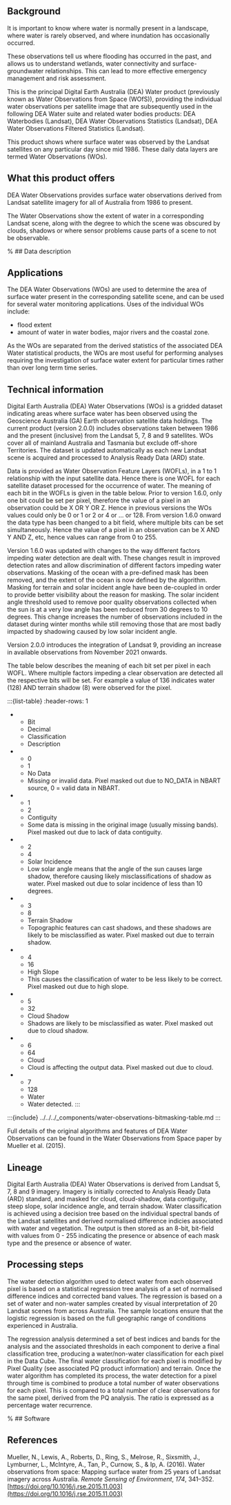 ## Background

It is important to know where water is normally present in a landscape, where water is rarely observed, and where inundation has occasionally occurred.

These observations tell us where flooding has occurred in the past, and allows us to understand wetlands, water connectivity and surface-groundwater relationships. This can lead to more effective emergency management and risk assessment.

This is the principal Digital Earth Australia (DEA) Water product (previously known as Water Observations from Space (WOfS)), providing the individual water observations per satellite image that are subsequently used in the following DEA Water suite and related water bodies products: DEA Waterbodies (Landsat), DEA Water Observations Statistics (Landsat), DEA Water Observations Filtered Statistics (Landsat).

This product shows where surface water was observed by the Landsat satellites on any particular day since mid 1986. These daily data layers are termed Water Observations (WOs).

## What this product offers

DEA Water Observations provides surface water observations derived from Landsat satellite imagery for all of Australia from 1986 to present.

The Water Observations show the extent of water in a corresponding Landsat scene, along with the degree to which the scene was obscured by clouds, shadows or where sensor problems cause parts of a scene to not be observable.

% ## Data description

## Applications

The DEA Water Observations (WOs) are used to determine the area of surface water present in the corresponding satellite scene, and can be used for several water monitoring applications. Uses of the individual WOs include:
* flood extent
* amount of water in water bodies, major rivers and the coastal zone.

As the WOs are separated from the derived statistics of the associated DEA Water statistical products, the WOs are most useful for performing analyses requiring the investigation of surface water extent for particular times rather than over long term time series.

## Technical information

Digital Earth Australia (DEA) Water Observations (WOs) is a gridded dataset indicating areas where surface water has been observed using the Geoscience Australia (GA) Earth observation satellite data holdings. The current product (version 2.0.0) includes observations taken between 1986 and the present (inclusive) from the Landsat 5, 7, 8 and 9 satellites. WOs cover all of mainland Australia and Tasmania but exclude off-shore Territories. The dataset is updated automatically as each new Landsat scene is acquired and processed to Analysis Ready Data (ARD) state. 

Data is provided as Water Observation Feature Layers (WOFLs), in a 1 to 1 relationship with the input satellite data. Hence there is one WOFL for each satellite dataset processed for the occurrence of water. The meaning of each bit in the WOFLs is given in the table below. Prior to version 1.6.0, only one bit could be set per pixel, therefore the value of a pixel in an observation could be X OR Y OR Z. Hence in previous versions the WOs values could only be 0 or 1 or 2 or 4 or ... or 128. From version 1.6.0 onward the data type has been changed to a bit field, where multiple bits can be set simultaneously. Hence the value of a pixel in an observation can be X AND Y AND Z, etc, hence values can range from 0 to 255.

Version 1.6.0 was updated with changes to the way different factors impeding water detection are dealt with. These changes result in improved detection rates and allow discrimination of different factors impeding water observations. Masking of the ocean with a pre-defined mask has been removed, and the extent of the ocean is now defined by the algorithm. Masking for terrain and solar incident angle have been de-coupled in order to provide better visibility about the reason for masking. The solar incident angle threshold used to remove poor quality observations collected when the sun is at a very low angle has been reduced from 30 degrees to 10 degrees. This change increases the number of observations included in the dataset during winter months while still removing those that are most badly impacted by shadowing caused by low solar incident angle. 

Version 2.0.0 introduces the integration of Landsat 9, providing an increase in available observations from November 2021 onwards.

The table below describes the meaning of each bit set per pixel in each WOFL. Where multiple factors impeding a clear observation are detected all the respective bits will be set. For example a value of 136 indicates water (128) AND terrain shadow (8) were observed for the pixel.

:::{list-table}
:header-rows: 1

* - Bit
  - Decimal
  - Classification
  - Description

* - 0
  - 1
  - No Data
  - Missing or invalid data. Pixel masked out due to NO_DATA in NBART source, 0 = valid data in NBART.

* - 1
  - 2
  - Contiguity
  - Some data is missing in the original image (usually missing bands). Pixel masked out due to lack of data contiguity.

* - 2
  - 4
  - Solar Incidence
  - Low solar angle means that the angle of the sun causes large shadow, therefore causing likely misclassifications of shadow as water. Pixel masked out due to solar incidence of less than 10 degrees.

* - 3
  - 8
  - Terrain Shadow
  - Topographic features can cast shadows, and these shadows are likely to be misclassified as water. Pixel masked out due to terrain shadow.

* - 4
  - 16
  - High Slope
  - This causes the classification of water to be less likely to be correct. Pixel masked out due to high slope.

* - 5
  - 32
  - Cloud Shadow
  - Shadows are likely to be misclassified as water. Pixel masked out due to cloud shadow.

* - 6
  - 64
  - Cloud
  - Cloud is affecting the output data. Pixel masked out due to cloud.

* - 7
  - 128
  - Water
  - Water detected.
:::

:::{include} ../../../_components/water-observations-bitmasking-table.md
:::

Full details of the original algorithms and features of DEA Water Observations can be found in the Water Observations from Space paper by Mueller et al. (2015).

## Lineage

Digital Earth Australia (DEA) Water Observations is derived from Landsat 5, 7, 8 and 9 imagery. Imagery is initially corrected to Analysis Ready Data (ARD) standard, and masked for cloud, cloud-shadow, data contiguity, steep slope, solar incidence angle, and terrain shadow. Water classification is achieved using a decision tree based on the individual spectral bands of the Landsat satellites and derived normalised difference indicies associated with water and vegetation. The output is then stored as an 8-bit, bit-field with values from 0 - 255 indicating the presence or absence of each mask type and the presence or absence of water.

## Processing steps

The water detection algorithm used to detect water from each observed pixel is based on a statistical regression tree analysis of a set of normalised difference indices and corrected band values. The regression is based on a set of water and non-water samples created by visual interpretation of 20 Landsat scenes from across Australia. The sample locations ensure that the logistic regression is based on the full geographic range of conditions experienced in Australia.

The regression analysis determined a set of best indices and bands for the analysis and the associated thresholds in each component to derive a final classification tree, producing a water/non-water classification for each pixel in the Data Cube. The final water classification for each pixel is modified by Pixel Quality (see associated PQ product information) and terrain.
Once the water algorithm has completed its process, the water detection for a pixel through time is combined to produce a total number of water observations for each pixel. This is compared to a total number of clear observations for the same pixel, derived from the PQ analysis. The ratio is expressed as a percentage water recurrence.

% ## Software

## References

Mueller, N., Lewis, A., Roberts, D., Ring, S., Melrose, R., Sixsmith, J., Lymburner, L., McIntyre, A., Tan, P., Curnow, S., & Ip, A. (2016). Water observations from space: Mapping surface water from 25 years of Landsat imagery across Australia. *Remote Sensing of Environment*, *174*, 341–352. [https://doi.org/10.1016/j.rse.2015.11.003](https://doi.org/10.1016/j.rse.2015.11.003)

